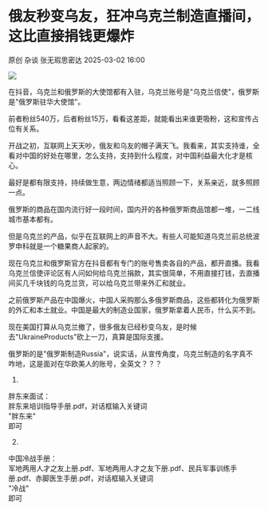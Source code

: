 #  俄友秒变乌友，狂冲乌克兰制造直播间，这比直接捐钱更爆炸   
原创 杂谈  张无瑕思密达   2025-03-02 16:00  
  
![](https://mmbiz.qpic.cn/mmbiz_png/V3VOCXDmjRjXgoLIcZAevIibzZfrkeXg1BqsKZbWQbiad9moQf5tibUltOibyrARl88ICiaZypW3Jf7PLUqGs61KVJw/640?wx_fmt=png&from=appmsg "")  
  
在抖音，乌克兰和俄罗斯的大使馆都有入驻，乌克兰账号是"乌克兰信使"，俄罗斯是"俄罗斯驻华大使馆"。  
  
前者粉丝540万，后者粉丝15万，看看这差距，就能看出来谁更吸粉，这和宣传占位有关系。  
  
开战之初，互联网上天天吵，俄友和乌友的帽子满天飞。我看来，其实支持谁，全看对中国的好处在哪里，怎么支持，支持到什么程度，对中国利益最大化才是核心。  
  
最好是都有限支持，持续做生意，两边情绪都适当照顾一下，关系亲近，就多照顾一点。  
  
俄罗斯的商品在国内流行好一段时间，国内开的各种俄罗斯商品馆都一堆，一二线城市基本都有。  
  
但是乌克兰的产品，似乎在互联网上的声音不大。有些人可能知道乌克兰前总统波罗申科就是一个糖果商人起家的。  
  
现在乌克兰和俄罗斯官方在抖音都有专门的账号售卖各自的产品，都开直播。我看乌克兰信使评论区有人问如何给乌克兰捐款，其实很简单，不用直接打钱，去直播间买几千块钱的乌克兰货，可以给乌克兰带来外汇和就业。  
  
之前俄罗斯产品在中国爆火，中国人采购那么多俄罗斯商品，这些都转化为俄罗斯的外汇和本土就业。中国是最大的制造业国家，俄罗斯拿着人民币，什么买不到。  
  
现在美国打算从乌克兰撤了，很多俄友已经秒变乌友，是时候去"UkraineProducts"砍上一刀，真算是国际支援。  
  
俄罗斯的是"俄罗斯制造Russia"，说实话，从宣传角度，乌克兰制造的名字真不咋地，这是面对在华欧美人的账号，全英文？？？  
  
  
1.  
胖东来面试：  
胖东来培训指导手册.pdf，对话框输入关键词  
"胖东来"  
即可  
  
2.  
中国冷战手册：  
军地两用人才之友上册.pdf、军地两用人才之友下册.pdf、民兵军事训练手册.pdf、赤脚医生手册.pdf，对话框输入关键词  
"冷战"  
即可  
  
  

